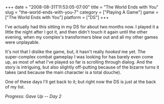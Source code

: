+++
date = "2008-08-31T11:53:05-07:00"
title = "The World Ends with You"
slug = "the-world-ends-with-you-7"
category = ["Playing A Game"]
game = ["The World Ends with You"]
platform = ["DS"]
+++

I've actually had this sitting in my DS for about two months now.  I played it a little the night after I got it, and then didn't touch it again until the other evening, when my complex's transformers blew out and all my other games were unplayable.

It's not that I dislike the game, but, it hasn't really <i>hooked</i> me yet.  The super-complex combat gameplay I was looking for has barely even come up, as most of what I've played so far is scrolling through dialog.  And the story is intriguing, but also slightly off-putting because of the bizarre turns it takes (and because the main character is a total douche).

One of these days I'll get back to it; but right now the DS is just at the back of my list.

<i>Progress: Gave Up -- Day 2</i>